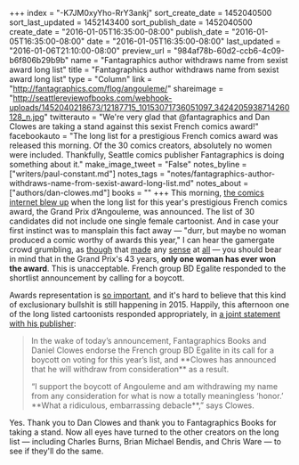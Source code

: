 +++
index = "-K7JM0xyYho-RrY3ankj"
sort_create_date = 1452040500
sort_last_updated = 1452143400
sort_publish_date = 1452040500
create_date = "2016-01-05T16:35:00-08:00"
publish_date = "2016-01-05T16:35:00-08:00"
date = "2016-01-05T16:35:00-08:00"
last_updated = "2016-01-06T21:10:00-08:00"
preview_url = "984af78b-60d2-ccb6-4c09-b6f806b29b9b"
name = "Fantagraphics author withdraws name from sexist award long list"
title = "Fantagraphics author withdraws name from sexist award long list"
type = "Column"
link = "http://fantagraphics.com/flog/angouleme/"
shareimage = "http://seattlereviewofbooks.com/webhook-uploads/1452040218673/12187715_10153071736051097_3424205938714260128_n.jpg"
twitterauto = "We're very glad that @fantagraphics and Dan Clowes are taking a stand against this sexist French comics award!"
facebookauto = "The long list for a prestigious French comics award was released this morning. Of the 30 comics creators, absolutely no women were included. Thankfully, Seattle comics publisher Fantagraphics is doing something about it."
make_image_tweet = "False"
notes_byline = ["writers/paul-constant.md"]
notes_tags = "notes/fantagraphics-author-withdraws-name-from-sexist-award-long-list.md"
notes_about = ["authors/dan-clowes.md"]
books = ""
+++
This morning, [the comics internet blew up](http://robot6.comicbookresources.com/2016/01/angouleme-grand-prixs-male-only-long-list-sparks-call-for-boycott/) when the long list for this year's prestigious French comics award, the Grand Prix d’Angouleme, was announced. The list of 30 candidates did not include one single female cartoonist. And in case your first instinct was to mansplain this fact away — "durr, but maybe no woman produced a comic worthy of awards this year," I can hear the gamergate crowd grumbling, as [though](https://www.drawnandquarterly.com/step-aside-pops) that [made](https://imagecomics.com/comics/series/bitch-planet) any [sense](http://marvel.com/comics/creators/10329/g_willow_wilson) at [all](http://gingerhaze.com/NIMONA) — you should bear in mind that in the Grand Prix's 43 years, **only one woman has ever won the award**. This is unacceptable. French group BD Egalite responded to the shortlist announcement by calling for a boycott.

Awards representation is [so important](http://seattlereviewofbooks.com/notes/2015/07/27/talking-with-nicola-griffith-about-the-importance-of-counting-womens-stories/), and it's hard to believe that this kind of exclusionary bullshit is still happening in 2015. Happily, this afternoon one of the long listed cartoonists responded appropriately, in [a joint statement with his publisher](http://fantagraphics.com/flog/angouleme/):

<blockquote><p>In the wake of today’s announcement, Fantagraphics Books and Daniel Clowes endorse the French group BD Egalite in its call for a boycott on voting for this year’s list, and **Clowes has announced that he will withdraw from consideration** as a result.</p>
 
<p>“I support the boycott of Angouleme and am withdrawing my name from any consideration for what is now a totally meaningless ‘honor.’ **What a ridiculous, embarrassing debacle**,” says Clowes.</p></blockquote>

Yes. Thank you to Dan Clowes and thank you to Fantagraphics Books for taking a stand. Now all eyes have turned to the other creators on the long list — including Charles Burns, Brian Michael Bendis, and Chris Ware — to see if they'll do the same.
